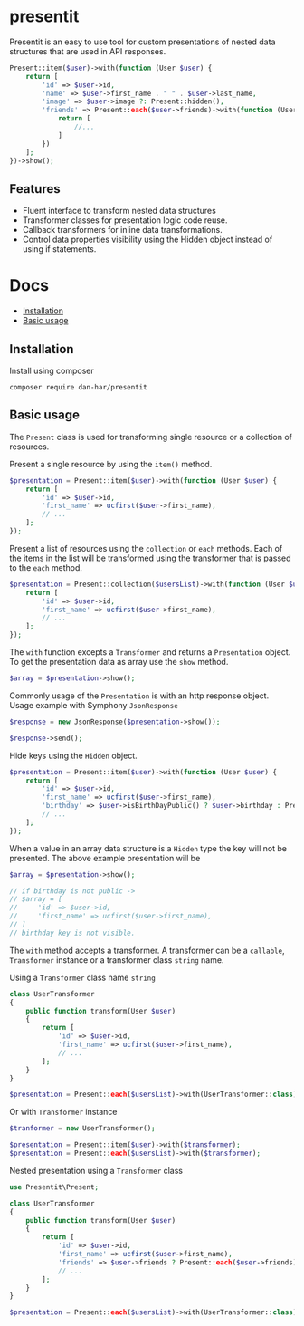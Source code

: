 # presentit

Presentit is an easy to use tool for custom presentations of nested data structures that are used in API responses.

```php
Present::item($user)->with(function (User $user) {
    return [
        'id' => $user->id,
        'name' => $user->first_name . " " . $user->last_name,
        'image' => $user->image ?: Present::hidden(),
        'friends' => Present::each($user->friends)->with(function (User $friend) {
            return [
                //...
            ]
        })
    ];
})->show();
```
## Features

+ Fluent interface to transform nested data structures
+ Transformer classes for presentation logic code reuse.
+ Callback transformers for inline data transformations. 
+ Control data properties visibility using the Hidden object instead of using if statements.

# Docs
+ [Installation](#installation)
+ [Basic usage](#basic-usage)

## Installation

Install using composer

```
composer require dan-har/presentit
```

## Basic usage
 
The ```Present``` class is used for transforming single resource or a collection of resources.

Present a single resource by using the ```item()``` method. 

```php
$presentation = Present::item($user)->with(function (User $user) {
    return [
        'id' => $user->id,
        'first_name' => ucfirst($user->first_name),
        // ...
    ];
});
```

Present a list of resources using the ```collection``` or ```each``` methods.
Each of the items in the list will be transformed using the transformer that is passed to the ```each``` method.
```php
$presentation = Present::collection($usersList)->with(function (User $user) {
    return [
        'id' => $user->id,
        'first_name' => ucfirst($user->first_name),
        // ...
    ];
});
``` 

The ```with``` function excepts a ```Transformer``` and returns a ```Presentation``` object. To get the presentation data as array use the ```show``` method.

```php
$array = $presentation->show();
```

Commonly usage of the ```Presentation``` is with an http response object. Usage example with Symphony ```JsonResponse```
```php
$response = new JsonResponse($presentation->show());

$response->send();
```

Hide keys using the ```Hidden``` object.

```php
$presentation = Present::item($user)->with(function (User $user) {
    return [
        'id' => $user->id,
        'first_name' => ucfirst($user->first_name),
        'birthday' => $user->isBirthDayPublic() ? $user->birthday : Present::hidden() // or use Hidden::key()
        // ...
    ];
});
```
When a value in an array data structure is a ```Hidden``` type the key will not be presented. The above example presentation will be

```php
$array = $presentation->show();

// if birthday is not public ->
// $array = [
//     'id' => $user->id,
//     'first_name' => ucfirst($user->first_name),
// ]
// birthday key is not visible.

```

 
The ```with``` method accepts a transformer. A transformer can be a ```callable```, ```Transformer``` instance or a transformer class ```string``` name.

Using a ```Transformer``` class name ```string```
```php
class UserTransformer 
{
    public function transform(User $user) 
    {
        return [
            'id' => $user->id,
            'first_name' => ucfirst($user->first_name),
            // ...
        ];
    } 
}

$presentation = Present::each($usersList)->with(UserTransformer::class);
```

Or with ```Transformer``` instance

```php
$tranformer = new UserTransformer();

$presentation = Present::item($user)->with($transformer);
$presentation = Present::each($usersList)->with($transformer);
```

Nested presentation using a ```Transformer``` class

```php
use Presentit\Present;

class UserTransformer 
{
    public function transform(User $user) 
    {
        return [
            'id' => $user->id,
            'first_name' => ucfirst($user->first_name),
            'friends' => $user->friends ? Present::each($user->friends)->with(UserTransformer::class) : [],
            // ...
        ];
    } 
}

$presentation = Present::each($usersList)->with(UserTransformer::class);
```